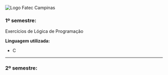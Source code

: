 ![Logo Fatec Campinas](https://scontent.xx.fbcdn.net/v/t1.0-1/p200x200/21314449_904170796419692_3772478748968527178_n.png?_nc_cat=103&_nc_ohc=wn4Hn8CoPFYAX_beOlX&_nc_ht=scontent.xx&oh=7d74983d5c8f0f4c4e07a752dce25171&oe=5ED214F9)

### 1º semestre:

Exercícios de Lógica de Programação

 **Linguagem utilizada:**
 - C
 
<hr>

### 2º semestre:
